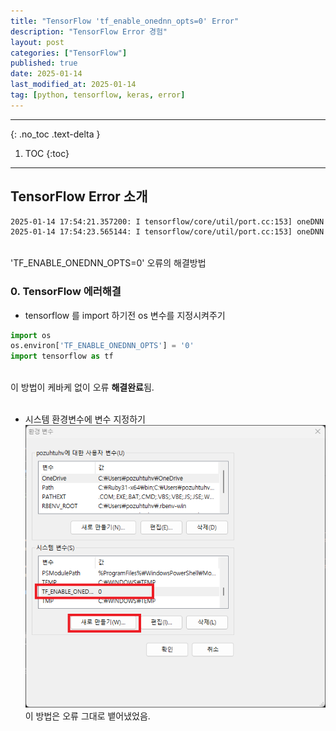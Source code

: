 ```yaml
---
title: "TensorFlow 'tf_enable_onednn_opts=0' Error"
description: "TensorFlow Error 경험"
layout: post
categories: ["TensorFlow"]
published: true
date: 2025-01-14
last_modified_at: 2025-01-14
tag: [python, tensorflow, keras, error]
---
```

---
{: .no_toc .text-delta }

1. TOC
{:toc}
---

<!-- 글의 제목은 ##
    나머지 큰 제목은 ###
    이후 나머지는 3개이상 -->

## TensorFlow Error 소개
```bash
2025-01-14 17:54:21.357200: I tensorflow/core/util/port.cc:153] oneDNN custom operations are on. You may see slightly different numerical results due to floating-point round-off errors from different computation orders. To turn them off, set the environment variable `TF_ENABLE_ONEDNN_OPTS=0`.
2025-01-14 17:54:23.565144: I tensorflow/core/util/port.cc:153] oneDNN custom operations are on. You may see slightly different numerical results due to floating-point round-off errors from different computation orders. To turn them off, set the environment variable `TF_ENABLE_ONEDNN_OPTS=0`.
```
<br>
'TF_ENABLE_ONEDNN_OPTS=0' 오류의 해결방법
<br>

### 0. TensorFlow 에러해결

- tensorflow 를 import 하기전 os 변수를 지정시켜주기
```python
import os
os.environ['TF_ENABLE_ONEDNN_OPTS'] = '0'
import tensorflow as tf
```
<br>
이 방법이 케바케 없이 오류 <b>해결완료</b>됨.<br>
<br>

- 시스템 환경변수에 변수 지정하기
![tensorflow-error-1](/assets/img/2025-01-14-tensorflow-error-1.png)<br>
이 방법은 오류 그대로 뱉어냈었음.
